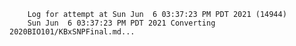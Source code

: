         Log for attempt at Sun Jun  6 03:37:23 PM PDT 2021 (14944)
        Sun Jun  6 03:37:23 PM PDT 2021 Converting 2020BIO101/KBxSNPFinal.md...
